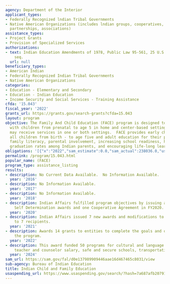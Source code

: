 ```yaml
---
agency: Department of the Interior
applicant_types:
- Federally Recognized lndian Tribal Governments
- Native American Organizations (includes lndian groups, cooperatives, corporations,
  partnerships, associations)
assistance_types:
- Project Grants
- Provision of Specialized Services
authorizations:
- text: Indian Education Amendments of 1978, Public Law 95-561, 25 U.S.C. 2001 et
    seq.
  url: null
beneficiary_types:
- American Indian
- Federally Recognized Indian Tribal Governments
- Native American Organizations
categories:
- Education - Elementary and Secondary
- Education - Indian Education
- Income Security and Social Services - Training Assistance
cfda: '15.043'
fiscal_year: '2022'
grants_url: https://grants.gov/search-grants?cfda=15.043
layout: program
objective: The Family And Child Education (FACE) program is designed to serve families
  with children from prenatal to age 5 in home and center-based settings.  Families
  may receive services in one or both settings.  FACE provides early childhood for
  all children from birth - to age five and adult education for their parents through
  family literacy, parental involvement, increasing school readiness, high school
  graduation rates among Indian parents, and encouraging life-long learning.
obligations: '[{"x":"2022","sam_estimate":0.0,"sam_actual":238036.0,"usa_spending_actual":4680109.0},{"x":"2023","sam_estimate":0.0,"sam_actual":11647675.0,"usa_spending_actual":11647675.0},{"x":"2024","sam_estimate":0.0,"sam_actual":0.0,"usa_spending_actual":19158767.12}]'
permalink: /program/15.043.html
popular_name: (FACE)
program_type: assistance_listing
results:
- description: No Current Data Available.  No Information Available.
  year: '2016'
- description: No Information Available.
  year: '2017'
- description: No Information Available.
  year: '2018'
- description: Indian Affairs fulfilled program objectives by issuing a combined four
    Self Determination awards and one Cooperative Agreement in FY2020.
  year: '2020'
- description: Indian Affairs issued 7 new awards and modifications to existing awards
    to 7 recipients.
  year: '2021'
- description: Awards 14 grants to entities to complete the goals and objectives of
    the program.
  year: '2022'
- description: This award funded 50 programs for cultural and language enhancement,
    teacher and counselor salary, safe and secure schools, transportation.
  year: '2024'
sam_url: https://sam.gov/fal/d0e137989909446aae16d467465c8031/view
sub-agency: Bureau of Indian Education
title: Indian Child and Family Education
usaspending_url: https://www.usaspending.gov/search/?hash=7a687afb20791236de98b4213558f021
---
```

